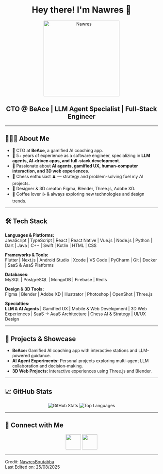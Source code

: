 <h1 align="center">Hey there! I'm Nawres 👋</h1>
<p align="center">
  <img src="https://github.com/nawresboutabba/nawresboutabba/assets/47152092/f6c53d2d-65db-4063-a256-74a10f200879" alt="Nawres" width="250"/>
</p>

<h2 align="center">CTO @ BeAce | LLM Agent Specialist | Full-Stack Engineer</h2>

---

## 👨🏻‍💻 About Me

- 🔹 CTO at <strong>BeAce</strong>, a gamified AI coaching app.  
- 🔹 5+ years of experience as a software engineer, specializing in **LLM agents, AI-driven apps, and full-stack development**.  
- 🔹 Passionate about **AI agents, gamified UX, human-computer interaction, and 3D web experiences**.  
- 🔹 Chess enthusiast ♟️ — strategy and problem-solving fuel my AI projects.  
- 🔹 Designer & 3D creator: Figma, Blender, Three.js, Adobe XD.  
- 🔹 Coffee lover ☕ & always exploring new technologies and design trends.

---

## 🛠 Tech Stack

**Languages & Platforms:**  
JavaScript | TypeScript | React | React Native | Vue.js | Node.js | Python | Dart | Java | C++ | Swift | Kotlin | HTML | CSS  

**Frameworks & Tools:**  
Flutter | Next.js | Android Studio | Xcode | VS Code | PyCharm | Git | Docker | SaaS & AaaS Platforms  

**Databases:**  
MySQL | PostgreSQL | MongoDB | Firebase | Redis  

**Design & 3D Tools:**  
Figma | Blender | Adobe XD | Illustrator | Photoshop | OpenShot | Three.js  

**Specialties:**  
**LLM & AI Agents** | Gamified UX | Mobile & Web Development | 3D Web Experiences | SaaS → AaaS Architecture | Chess AI & Strategy | UI/UX Design  

---

## 🚀 Projects & Showcase

- **BeAce:** Gamified AI coaching app with interactive stations and LLM-powered guidance.  
- **AI Agent Experiments:** Personal projects exploring multi-agent LLM collaboration and decision-making.  
- **3D Web Projects:** Interactive experiences using Three.js and Blender.  

---

## 📈 GitHub Stats

<p align="center">
  <img src="https://github-readme-stats.vercel.app/api?username=nawresboutabba&show_icons=true&theme=tokyonight&hide_border=true" alt="GitHub Stats" />
  <img src="https://github-readme-stats.vercel.app/api/top-langs/?username=nawresboutabba&layout=compact&theme=tokyonight&hide_border=true" alt="Top Languages" />
</p>

---

## 🤝 Connect with Me

<p align="center">
  <a href="https://www.linkedin.com/in/nawres-boutabba-677730174/" target="_blank"><img src="https://img.icons8.com/plasticine/100/000000/linkedin.png" width="50"/></a>
  <a href="mailto:nawres.boutaba.eng@gmail.com" target="_blank"><img src="https://img.icons8.com/plasticine/100/000000/gmail.png" width="50"/></a>
</p>

---

Credit: [NawresBoutabba](https://github.com/nawresboutabba)  
Last Edited on: 25/08/2025
